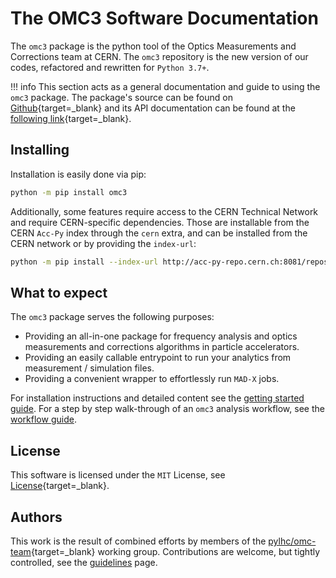 # The OMC3 Software Documentation

The `omc3` package is the python tool of the Optics Measurements and Corrections team at CERN.
The `omc3` repository is the new version of our codes, refactored and rewritten for `Python 3.7+`.

!!! info
    This section acts as a general documentation and guide to using the `omc3` package.
    The package's source can be found on [Github][omc3_gh]{target=_blank} and its API documentation can be found at the [following link][omc3_doc]{target=_blank}.

## Installing

Installation is easily done via pip:
```bash
python -m pip install omc3
```

Additionally, some features require access to the CERN Technical Network and require CERN-specific dependencies.
Those are installable from the CERN `Acc-Py` index through the `cern` extra, and can be installed from the CERN network or by providing the `index-url`:
```bash
python -m pip install --index-url http://acc-py-repo.cern.ch:8081/repository/vr-py-releases/simple --trusted-host acc-py-repo.cern.ch "omc3[cern]"
```

## What to expect

The `omc3` package serves the following purposes:

- Providing an all-in-one package for frequency analysis and optics measurements and corrections algorithms in particle accelerators.
- Providing an easily callable entrypoint to run your analytics from measurement / simulation files.
- Providing a convenient wrapper to effortlessly run `MAD-X` jobs.

For installation instructions and detailed content see the [getting started guide](getting_started.md).
For a step by step walk-through of an `omc3` analysis workflow, see the [workflow guide](analysis.md).

## License

This software is licensed under the `MIT` License, see [License][license]{target=_blank}.

## Authors

This work is the result of combined efforts by members of the [pylhc/omc-team][omc_team]{target=_blank} working group.
Contributions are welcome, but tightly controlled, see the [guidelines](../development/contributing.md) page.

[omc3_gh]: https://github.com/pylhc/omc3
[omc3_doc]: https://pylhc.github.io/omc3/
[omc3_changelog]: https://github.com/pylhc/omc3/blob/master/CHANGELOG.md
[license]: https://github.com/pylhc/omc3/blob/master/LICENSE
[omc_team]: https://github.com/orgs/pylhc/teams/omc-team
